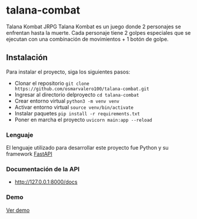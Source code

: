 # talana-combat
Talana Kombat JRPG
Talana Kombat es un juego donde 2 personajes se enfrentan hasta la muerte. Cada personaje tiene
2 golpes especiales que se ejecutan con una combinación de movimientos + 1 botón de golpe.

## Instalación
Para instalar el proyecto, siga los siguientes pasos:

- Clonar el repositorio ```git clone https://github.com/osmarvalero100/talana-combat.git```
- Ingresar al directorio delproyecto ```cd talana-combat```
- Crear entorno virtual ```python3 -m venv venv```
- Activar entorno virtual ```source venv/bin/activate```
- Instalar paquetes ```pip install -r requirements.txt```
- Poner en marcha el proyecto ```uvicorn main:app --reload```

### Lenguaje
El lenguaje utilizado para desarrollar este proyecto fue Python y su framework [FastAPI](https://fastapi.tiangolo.com/)

### Documentación de la API
- http://127.0.0.1:8000/docs

### Demo

[Ver demo](https://drive.google.com/file/d/1wlOPbl0Zu2ACwbJTAk0GrseoTqYE5qgI/view?usp=sharing)
